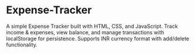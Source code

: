 # Expense-Tracker
A simple Expense Tracker built with HTML, CSS, and JavaScript. Track income &amp; expenses, view balance, and manage transactions with localStorage for persistence. Supports INR currency format with add/delete functionality.
